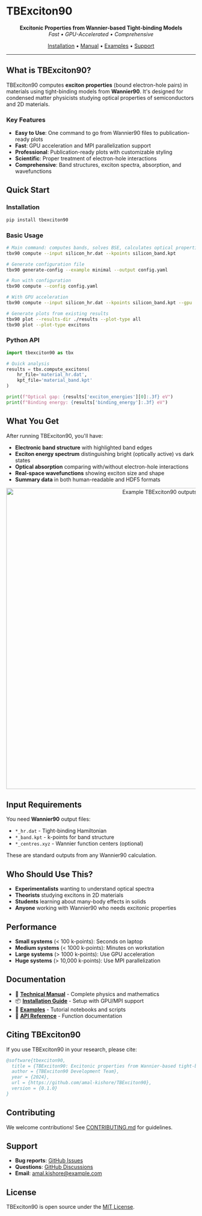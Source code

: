 # TBExciton90

<p align="center">
  <strong>Excitonic Properties from Wannier-based Tight-binding Models</strong>
  <br>
  <em>Fast • GPU-Accelerated • Comprehensive</em>
</p>

<p align="center">
  <a href="https://github.com/amal-kishore/TBExciton90/blob/main/INSTALL.md">Installation</a> •
  <a href="https://github.com/amal-kishore/TBExciton90/blob/main/docs/TBExciton90_Manual.md">Manual</a> •
  <a href="https://github.com/amal-kishore/TBExciton90/tree/main/examples">Examples</a> •
  <a href="https://github.com/amal-kishore/TBExciton90/issues">Support</a>
</p>

---

## What is TBExciton90?

TBExciton90 computes **exciton properties** (bound electron-hole pairs) in materials using tight-binding models from **Wannier90**. It's designed for condensed matter physicists studying optical properties of semiconductors and 2D materials.

### Key Features

- **Easy to Use**: One command to go from Wannier90 files to publication-ready plots  
- **Fast**: GPU acceleration and MPI parallelization support  
- **Professional**: Publication-ready plots with customizable styling  
- **Scientific**: Proper treatment of electron-hole interactions  
- **Comprehensive**: Band structures, exciton spectra, absorption, and wavefunctions  

## Quick Start

### Installation
```bash
pip install tbexciton90
```

### Basic Usage
```bash
# Main command: computes bands, solves BSE, calculates optical properties, generates plots
tbx90 compute --input silicon_hr.dat --kpoints silicon_band.kpt

# Generate configuration file
tbx90 generate-config --example minimal --output config.yaml

# Run with configuration
tbx90 compute --config config.yaml

# With GPU acceleration
tbx90 compute --input silicon_hr.dat --kpoints silicon_band.kpt --gpu

# Generate plots from existing results
tbx90 plot --results-dir ./results --plot-type all
tbx90 plot --plot-type excitons
```

### Python API
```python
import tbexciton90 as tbx

# Quick analysis
results = tbx.compute_excitons(
    hr_file='material_hr.dat',
    kpt_file='material_band.kpt'
)

print(f"Optical gap: {results['exciton_energies'][0]:.3f} eV")
print(f"Binding energy: {results['binding_energy']:.3f} eV")
```

## What You Get

After running TBExciton90, you'll have:

- **Electronic band structure** with highlighted band edges
- **Exciton energy spectrum** distinguishing bright (optically active) vs dark states  
- **Optical absorption** comparing with/without electron-hole interactions
- **Real-space wavefunctions** showing exciton size and shape
- **Summary data** in both human-readable and HDF5 formats

<p align="center">
  <img src="docs/example_plots.png" alt="Example TBExciton90 outputs" width="800">
</p>

## Input Requirements

You need **Wannier90** output files:
- `*_hr.dat` - Tight-binding Hamiltonian
- `*_band.kpt` - k-points for band structure  
- `*_centres.xyz` - Wannier function centers (optional)

These are standard outputs from any Wannier90 calculation.

## Who Should Use This?

- **Experimentalists** wanting to understand optical spectra
- **Theorists** studying excitons in 2D materials
- **Students** learning about many-body effects in solids
- **Anyone** working with Wannier90 who needs excitonic properties

## Performance

- **Small systems** (< 100 k-points): Seconds on laptop
- **Medium systems** (< 1000 k-points): Minutes on workstation  
- **Large systems** (> 1000 k-points): Use GPU acceleration
- **Huge systems** (> 10,000 k-points): Use MPI parallelization

## Documentation

- 📖 **[Technical Manual](docs/TBExciton90_Manual.md)** - Complete physics and mathematics
- 📦 **[Installation Guide](INSTALL.md)** - Setup with GPU/MPI support
- 🚀 **[Examples](examples/)** - Tutorial notebooks and scripts
- 🎯 **[API Reference](docs/api/)** - Function documentation

## Citing TBExciton90

If you use TBExciton90 in your research, please cite:

```bibtex
@software{tbexciton90,
  title = {TBExciton90: Excitonic properties from Wannier-based tight-binding models},
  author = {TBExciton90 Development Team},
  year = {2024},
  url = {https://github.com/amal-kishore/TBExciton90},
  version = {0.1.0}
}
```

## Contributing

We welcome contributions! See [CONTRIBUTING.md](CONTRIBUTING.md) for guidelines.

## Support

- **Bug reports**: [GitHub Issues](https://github.com/amal-kishore/TBExciton90/issues)
- **Questions**: [GitHub Discussions](https://github.com/amal-kishore/TBExciton90/discussions)  
- **Email**: amal.kishore@example.com

## License

TBExciton90 is open source under the [MIT License](LICENSE).

